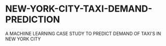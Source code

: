 # NEW-YORK-CITY-TAXI-DEMAND-PREDICTION
A MACHIINE LEARNING CASE STUDY TO PREDICT DEMAND OF TAXI'S IN NEW YORK CITY 

